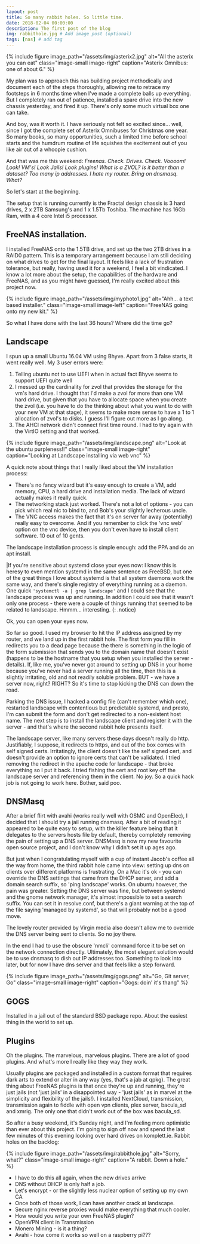 ```yaml
---
layout: post
title: So many rabbit holes. So little time.
date: 2018-02-04 00:00:00
description: The first post of the blog
img: rabbithole.jpg # Add image post (optional)
tags: [nas] # add tag
---
```


{% include figure image_path="/assets/img/asterix2.jpg" alt="All the asterix you can eat" class="image-small image-right" caption="Asterix Omnibus: one of about 6." %}


My plan was to approach this nas building project methodically and document each of the steps thoroughly, allowing me to retrace my footsteps in 6 months time when I've made a complete balls up everything. But I completely ran out of patience, installed a spare drive into the new chassis yesterday, and fired it up. There's only some much virtual box one can take.

And boy, was it worth it. I have seriously not felt so excited since... well, since I got the complete set of Asterix Omnibuses for Christmas one year. So many books, so many opportunities, such a limited time before school starts and the humdrum routine of life squishes the excitement out of you like air out of a whoopie cushion.

And that was me this weekend: *Freenas. Check. Drives. Check. Voooom! Look! VM's! Look Jails! Look plugins! What is a ZVOL? Is it better than a dataset? Too many ip addresses. I hate my router. Bring on dnsmasq. What?*

So let's start at the beginning.

The setup that is running currently is the Fractal design chassis is 3 hard drives, 2 x 2TB Samsung's and 1 x 1.5Tb Toshiba. The machine has 16Gb Ram, with a 4 core Intel i5 processor.

## FreeNAS installation.

I installed FreeNAS onto the 1.5TB drive, and set up the two 2TB drives in a  RAID0 pattern. This is a temporary arrangement because I am still deciding on what drives to get for the final layout. It feels like a lack of frustration tolerance, but really, having used it for a weekend, I feel a bit vindicated. I know a lot more about the setup, the capabilities of the hardware and FreeNAS, and as you might have guessed, I'm really excited about this project now.

{% include figure image_path="/assets/img/myphoto1.jpg" alt="Ahh... a text based installer." class="image-small image-left" caption="FreeNAS going onto my new kit." %}

So what I have done with the last 36 hours? Where did the time go?

## Landscape

I spun up a small Ubuntu 16.04 VM using Bhyve. Apart from 3 false starts, it went really well. My 3 user errors were:

1. Telling ubuntu not to use UEFI when in actual fact Bhyve seems to support UEFI quite well
2. I messed up the cardinality for zvol that provides the storage for the vm's hard drive. I thought that I'd make a zvol for more than one VM hard drive, but given that you have to allocate space when you create the zvol (i.e. you have to do the thinking about what you want to do with your new VM at that stage), it seems to make more sense to have a 1 to 1 allocation of zvol's to disks. I guess I'll figure out more as I go along.
3. The AHCI network didn't connect first time round. I had to try again with the VirtIO setting and that worked.


{% include figure image_path="/assets/img/landscape.png" alt="Look at the ubuntu purpleness!!" class="image-small image-right" caption="Looking at Landscape installing via web vnc" %}

A quick note about things that I really liked about the VM installation process:

* There's no fancy wizard but it's easy enough to create a VM, add memory, CPU, a hard drive and installation media. The lack of wizard actually makes it really quick.
* The networking stack just worked. There's not a lot of options - you can pick which real nic to bind to, and Bob's your slightly lecherous uncle.
* The VNC access makes the fact that it's on server far away (potentially) really easy to overcome. And if you remember to click the 'vnc web' option on the vnc device, then you don't even have to install client software. 10 out of 10 gents.

The landscape installation process is simple enough:  add the PPA and do an apt install.

|If you're sensitive about systemd close your eyes now: I know this is heresy to even mention systemd in the same sentence as FreeBSD, but one of the great things I love about systemd is that all system daemons work the same way, and there's single registry of everything running as a daemon. One quick ```'systemctl -a | grep landscape'``` and I could see that the landscape process was up and running. In addition I could see that it wasn't only one process - there were a couple of things running that seemed to be related to landscape. Hmmm... interesting.
{: .notice}

Ok, you can open your eyes now.

So far so good. I used my browser to hit the IP address assigned by my router, and we land up in the first rabbit hole. The first form you fill in redirects you to a dead page because the there is something in the logic of the form submission that sends you to the domain name that doesn't exist (happens to be the hostname that you setup when you installed the server - details). If, like me, you've never got around to setting up DNS in your home because you've never had a server running all the time, then this is a slightly irritating, old and not readily soluble problem. BUT - we have a server now, right? RIGHT? So it's time to stop kicking the DNS can down the road.

Parking the DNS issue, I hacked a config file (can't remember which one), restarted landscape with contentious but predictable systemd, and presto, I'm can submit the form and don't get redirected to a non-existent host name. The next step is to install the landscape client and register it with the server - and that's where the second rabbit hole presents itself.

The landscape server, like many servers these days doesn't really do http. Justifiably, I suppose, it redirects to https, and out of the box comes with self signed certs. Irritatingly, the client doesn't like the self signed cert, and doesn't provide an option to ignore certs that can't be validated. I tried removing the redirect in the apache code for landscape - that broke everything so I put it back. I tried fishing the cert and root key off the landscape server and referencing them in the client. No joy. So a quick hack job is not going to work here. Bother, said poo.

## DNSMasq

After a brief flirt with avahi (works really well with OSMC and OpenElec), I decided that I should try a jail running dnsmasq. After a bit of reading it appeared to be quite easy to setup, with the killer feature being that it delegates to the servers hosts file by default, thereby completely removing the pain of setting up a DNS server. DNSMasq is now my new favourite open source project, and I don't know why I didn't set it up ages ago.

But just when I congratulating myself with a cup of instant Jacob's coffee all the way from home, the third rabbit hole came into view: setting up dns on clients over different platforms is frustrating. On a Mac it's ok - you can override the DNS settings that came from the DHCP server, and add a domain search suffix, so 'ping landscape' works. On ubuntu however, the pain was greater. Setting the DNS server was fine, but between systemd and the gnome network manager, it's almost impossible to set a search suffix. You can set it in resolve.conf, but there's a giant warning at the top of the file saying 'managed by systemd', so that will probably not be a good move.

The lovely router provided by Virgin media also doesn't allow me to override the DNS server being sent to clients. So no joy there.

In the end I had to use the obscure 'nmcli' command  force it to be set on the network connection directly. Ultimately, the most elegant solution would be to use dnsmasq to dish out IP addresses too. Something to look into later, but for now I have dns server and that feels like a step forward.


{% include figure image_path="/assets/img/gogs.png" alt="Go, Git server, Go" class="image-small image-right" caption="Gogs: doin' it's thang" %}

## GOGS

Installed in a jail out of the standard BSD package repo. About the easiest thing in the world to set up.

## Plugins

Oh the plugins. The marvelous, marvelous plugins. There are a lot of good plugins. And what's more I really like they way they work.

Usually plugins are packaged and installed in a custom format that requires dark arts to extend or alter in any way (yes, that's a jab at qpkg). The great thing about FreeNAS plugins is that once they're up and running, they're just jails (not 'just jails' in a disappointed way - 'just jails' as in marvel at the simplicity and flexibility of the jails!). I installed NextCloud, transmission, transmission again to fiddle with open vpn clients, plex server, bacula_sd and xmrig. The only one that didn't work out of the box was bacula_sd.

So after a busy weekend, it's Sunday night, and I'm feeling more optimistic than ever about this project. I'm going to sign off now and spend the last few minutes of this evening looking over hard drives on komplett.ie.
Rabbit holes on the backlog:

{% include figure image_path="/assets/img/rabbithole.jpg" alt="Sorry, what?" class="image-small image-right" caption="A rabbit. Down a hole." %}

* I have to do this all again, when the new drives arrive
* DNS without DHCP is only half a job.
* Let's encrypt - or the slightly less nuclear option of setting up my own CA
* Once both of those work, I can have another crack at landscape.
* Secure nginx reverse proxies would make everything that much cooler.
* How would you write your own FreeNAS plugin?
* OpenVPN client in Transmission
* Monero Mining - is it a thing?
* Avahi - how come it works so well on a raspberry pi???

